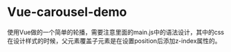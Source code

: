 # Vue-carousel-demo
使用Vue做的一个简单的轮播，需要注意里面的main.js中的语法设计，其中的css在设计样式的时候，父元素覆盖子元素是在设置position后添加z-index属性的。
